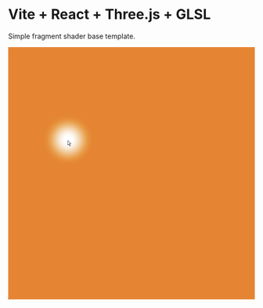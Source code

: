 # Vite + React + Three.js + GLSL

Simple fragment shader base template.

![Project Screenshot](./src/assets/github_show.png)
